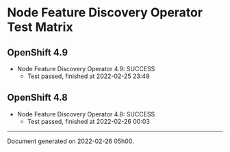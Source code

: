 
Node Feature Discovery Operator Test Matrix
===========================================

OpenShift 4.9
-------------



* Node Feature Discovery Operator 4.9: SUCCESS
  - Test passed, finished at 2022-02-25 23:49

OpenShift 4.8
-------------



* Node Feature Discovery Operator 4.8: SUCCESS
  - Test passed, finished at 2022-02-26 00:03

---
Document generated on 2022-02-26 05h00.
